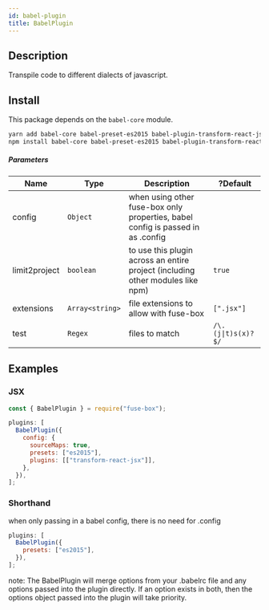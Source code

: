 ```yaml
---
id: babel-plugin
title: BabelPlugin
---
```


## Description

Transpile code to different dialects of javascript.

## Install

This package depends on the `babel-core` module.

```bash
yarn add babel-core babel-preset-es2015 babel-plugin-transform-react-jsx --dev
npm install babel-core babel-preset-es2015 babel-plugin-transform-react-jsx --save-dev
```

##### Parameters

| Name          | Type            | Description                                                                     | ?Default                           |
| ------------- | --------------- | ------------------------------------------------------------------------------- | ---------------------------------- |
| config        | `Object`        | when using other fuse-box only properties, babel config is passed in as .config |                                    |
| limit2project | `boolean`       | to use this plugin across an entire project (including other modules like npm)  | `true`                             |
| extensions    | `Array<string>` | file extensions to allow with fuse-box                                          | `[".jsx"]`                         |
| test          | `Regex`         | files to match                                                                  | <code>/\\.(j&#124;t)s(x)?$/</code> |

## Examples

### JSX

```js
const { BabelPlugin } = require("fuse-box");

plugins: [
  BabelPlugin({
    config: {
      sourceMaps: true,
      presets: ["es2015"],
      plugins: [["transform-react-jsx"]],
    },
  }),
];
```

### Shorthand

when only passing in a babel config, there is no need for .config

```js
plugins: [
  BabelPlugin({
    presets: ["es2015"],
  }),
];
```

note: The BabelPlugin will merge options from your .babelrc file and any options
passed into the plugin directly. If an option exists in both, then the options
object passed into the plugin will take priority.
